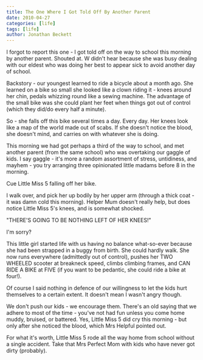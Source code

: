 ```yaml
---
title: The One Where I Got Told Off By Another Parent
date: 2010-04-27
categories: [life]
tags: [life]
author: Jonathan Beckett
---
```


I forgot to report this one - I got told off on the way to school this morning by another parent. Shouted at. W didn't hear because she was busy dealing with our eldest who was doing her best to appear sick to avoid another day of school.

Backstory - our youngest learned to ride a bicycle about a month ago. She learned on a bike so small she looked like a clown riding it - knees around her chin, pedals whizzing round like a sewing machine. The advantage of the small bike was she could plant her feet when things got out of control (which they did/do every half a minute).

So - she falls off this bike several times a day. Every day. Her knees look like a map of the world made out of scabs. If she doesn't notice the blood, she doesn't mind, and carries on with whatever she is doing.

This morning we had got perhaps a third of the way to school, and met another parent (from the same school) who was overtaking our gaggle of kids. I say gaggle - it's more a random assortment of stress, untidiness, and mayhem - you try arranging three opinionated little madams before 8 in the morning.

Cue Little Miss 5 falling off her bike.

I walk over, and pick her up bodily by her upper arm (through a thick coat - it was damn cold this morning). Helper Mum doesn't really help, but does notice Little Miss 5's knees, and is somewhat shocked.

"THERE'S GOING TO BE NOTHING LEFT OF HER KNEES!"

I'm sorry?

This little girl started life with us having no balance what-so-ever because she had been strapped in a buggy from birth. She could hardly walk. She now runs everywhere (admittedly out of control), pushes her TWO WHEELED scooter at breakneck speed, climbs climbing frames, and CAN RIDE A BIKE at FIVE (if you want to be pedantic, she could ride a bike at four!).

Of course I said nothing in defence of our willingness to let the kids hurt themselves to a certain extent. It doesn't mean I wasn't angry though.

We don't push our kids - we encourage them. There's an old saying that we adhere to most of the time - you've not had fun unless you come home muddy, bruised, or battered. Yes, Little Miss 5 did cry this morning - but only after she noticed the blood, which Mrs Helpful pointed out.

For what it's worth, Little Miss 5 rode all the way home from school without a single accident. Take that Mrs Perfect Mom with kids who have never got dirty (probably).